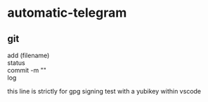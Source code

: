 # automatic-telegram
## git
add (filename)<br>
status<br>
commit -m ""<br>
log<br>

this line is strictly for gpg signing test with a yubikey within vscode